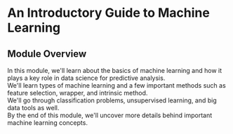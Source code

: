 # An Introductory Guide to Machine Learning

## Module Overview

In this module, we'll learn about the basics of machine learning and how it plays a key role in data science for predictive analysis.  
We'll learn types of machine learning and a few important methods such as feature selection, wrapper, and intrinsic method.  
We'll go through classification problems, unsupervised learning, and big data tools as well.  
By the end of this module, we'll uncover more details behind important machine learning concepts.

